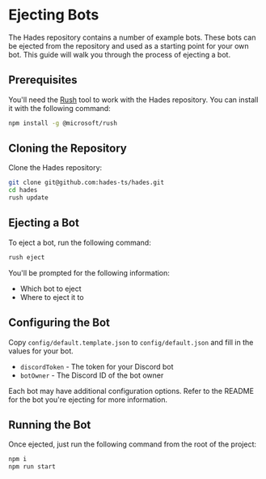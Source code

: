# Ejecting Bots

The Hades repository contains a number of example bots. These bots can be ejected from the repository and used as a starting point for your own bot. This guide will walk you through the process of ejecting a bot.

## Prerequisites

You'll need the [Rush](https://rushjs.io/) tool to work with the Hades repository. You can install it with the following command:

```sh
npm install -g @microsoft/rush
```

## Cloning the Repository

Clone the Hades repository:

```sh
git clone git@github.com:hades-ts/hades.git
cd hades
rush update
```

## Ejecting a Bot

To eject a bot, run the following command:

```sh
rush eject
```

You'll be prompted for the following information:

- Which bot to eject
- Where to eject it to

## Configuring the Bot

Copy `config/default.template.json` to `config/default.json` and fill in the values for your bot.

- `discordToken` - The token for your Discord bot
- `botOwner` - The Discord ID of the bot owner

Each bot may have additional configuration options. Refer to the README for the bot you're ejecting for more information.

## Running the Bot

Once ejected, just run the following command from the root of the project:

```sh
npm i
npm run start
```
